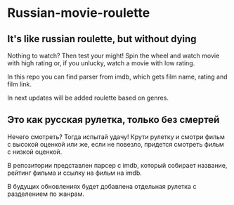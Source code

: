 # Russian-movie-roulette

## It's like russian roulette, but without dying

Nothing to watch? Then test your might! Spin the wheel and watch movie with high rating or, if you unlucky, watch a movie with low rating.

In this repo you can find parser from imdb, which gets film name, rating and film link.

In next updates will be added roulette based on genres.

## Это как русская рулетка, только без смертей

Нечего смотреть? Тогда испытай удачу! Крути рулетку и смотри фильм с высокой оценкой или же, если не повезло, придется смотреть фильм с низкой оценкой.

В репозитории представлен парсер с imdb, который собирает название, рейтинг фильма и ссылку на фильм на imdb.

В будущих обновлениях будет добавлена отдельная рулетка с разделением по жанрам.

